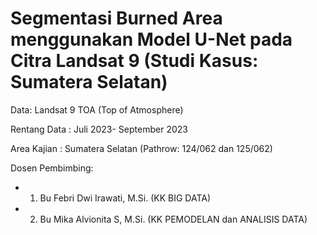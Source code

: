 # Segmentasi Burned Area menggunakan Model U-Net pada Citra Landsat 9 (Studi Kasus: Sumatera Selatan)

Data: Landsat 9 TOA (Top of Atmosphere)

Rentang Data : Juli 2023- September 2023

Area Kajian : Sumatera Selatan (Pathrow: 124/062 dan 125/062)

Dosen Pembimbing:

* 1. Bu Febri Dwi Irawati, M.Si. (KK BIG DATA)
* 2. Bu Mika Alvionita S, M.Si. (KK PEMODELAN dan ANALISIS DATA)
